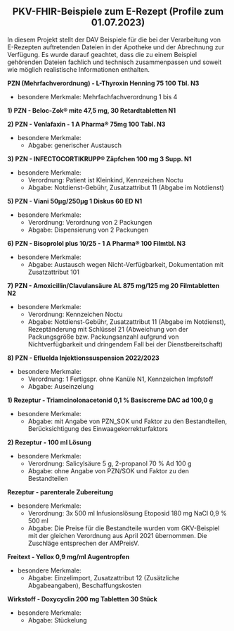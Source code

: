 <h2 align="center">PKV-FHIR-Beispiele zum E-Rezept (Profile zum 01.07.2023)</h2>
In diesem Projekt stellt der DAV Beispiele für die bei der Verarbeitung von E-Rezepten auftretenden Dateien in der Apotheke und der Abrechnung zur Verfügung. 
Es wurde darauf geachtet, dass die zu einem Beispiel gehörenden Dateien fachlich und technisch zusammenpassen und soweit wie möglich realistische Informationen enthalten.<p>

**PZN (Mehrfachverordnung) - L-Thyroxin Henning 75 100 Tbl. N3**
- besondere Merkmale: Mehrfachfachverordnung 1 bis 4

**1) PZN - Beloc-Zok® mite 47,5 mg, 30 Retardtabletten N1**

**2) PZN - Venlafaxin - 1 A Pharma® 75mg 100 Tabl. N3**
- besondere Merkmale:
  - Abgabe: generischer Austausch

**3) PZN - INFECTOCORTIKRUPP® Zäpfchen 100 mg 3 Supp. N1**
- besondere Merkmale:
  - Verordnung: Patient ist Kleinkind, Kennzeichen Noctu
  - Abgabe: Notdienst-Gebühr, Zusatzattribut 11 (Abgabe im Notdienst)

**5) PZN - Viani 50µg/250µg 1 Diskus 60 ED N1**
- besondere Merkmale:
  - Verordnung: Verordnung von 2 Packungen
  - Abgabe: Dispensierung von 2 Packungen

**6) PZN - Bisoprolol plus 10/25 - 1 A Pharma® 100 Filmtbl. N3**
- besondere Merkmale:
  - Abgabe: Austausch wegen Nicht-Verfügbarkeit, Dokumentation mit Zusatzattribut 101

**7) PZN - Amoxicillin/Clavulansäure AL 875 mg/125 mg 20 Filmtabletten N2**
- besondere Merkmale:
  - Verordnung: Kennzeichen Noctu
  - Abgabe: Notdienst-Gebühr, Zusatzattribut 11 (Abgabe im Notdienst), Rezeptänderung mit Schlüssel 21 (Abweichung von der Packungsgröße bzw. Packungsanzahl aufgrund von Nichtverfügbarkeit und dringendem Fall bei der Dienstbereitschaft)

**8) PZN - Efluelda Injektionssuspension 2022/2023**
- besondere Merkmale:
  - Verordnung: 1 Fertigspr. ohne Kanüle N1, Kennzeichen Impfstoff
  - Abgabe: Auseinzelung

**1) Rezeptur - Triamcinolonacetonid 0,1 % Basiscreme DAC ad 100,0 g**
- besondere Merkmale:
  - Abgabe: mit Angabe von PZN_SOK und Faktor zu den Bestandteilen, Berücksichtigung des Einwaagekorrekturfaktors

**2) Rezeptur - 100 ml Lösung**
- besondere Merkmale:
  - Verordnung: Salicylsäure 5 g, 2-propanol 70 % Ad 100 g
  - Abgabe: ohne Angabe von PZN/SOK und Faktor zu den Bestandteilen

**Rezeptur - parenterale Zubereitung**
- besondere Merkmale:
  - Verordnung: 3x 500 ml Infusionslösung  Etoposid 180 mg  NaCl 0,9 % 500 ml
  - Abgabe: Die Preise für die Bestandteile wurden vom GKV-Beispiel mit der gleichen Verordnung aus April 2021 übernommen. Die Zuschläge entsprechen der AMPreisV.

**Freitext - Yellox 0,9 mg/ml Augentropfen**
- besondere Merkmale:
  - Abgabe: Einzelimport, Zusatzattribut 12 (Zusätzliche Abgabeangaben), Beschaffungskosten

**Wirkstoff - Doxycyclin 200 mg Tabletten 30 Stück**
- besondere Merkmale:
  - Abgabe: Stückelung